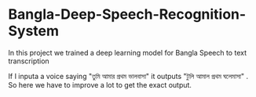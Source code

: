 # Bangla-Deep-Speech-Recognition-System
In this project we trained a deep learning model for Bangla Speech to text transcription

If I inputa a voice saying "তুমি আমার প্রথম ভালবাসা" it outputs "টুলি আমাল প্রথম ঘলেমাসা" . So here we have to improve a lot to get the exact output.
